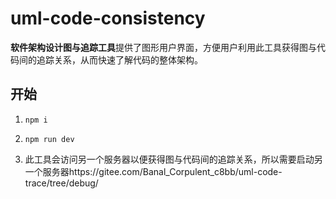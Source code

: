 # uml-code-consistency

**软件架构设计图与追踪工具**提供了图形用户界面，方便用户利用此工具获得图与代码间的追踪关系，从而快速了解代码的整体架构。

## 开始

1. `npm i`
2. `npm run dev`

3. 此工具会访问另一个服务器以便获得图与代码间的追踪关系，所以需要启动另一个服务器https://gitee.com/Banal_Corpulent_c8bb/uml-code-trace/tree/debug/